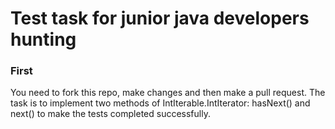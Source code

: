 # Test task for junior java developers hunting 


### First 
 You need to fork this repo, make changes and then make a pull request.
 The task is to implement two methods of IntIterable.IntIterator: hasNext() and next()
 to make the tests completed successfully.  
